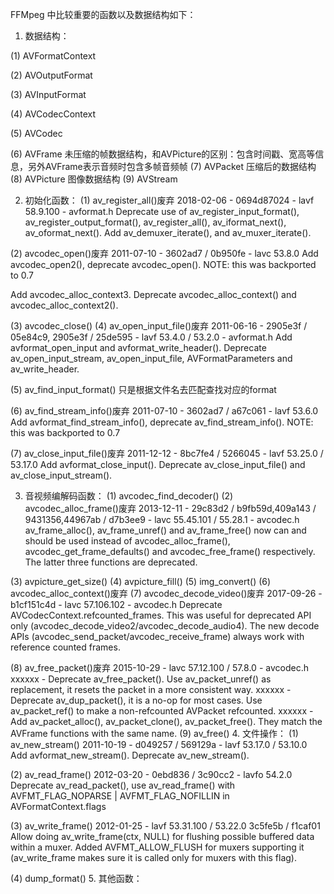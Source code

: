 FFMpeg 中比较重要的函数以及数据结构如下：
1. 数据结构：

(1) AVFormatContext

(2) AVOutputFormat

(3) AVInputFormat

(4) AVCodecContext

(5) AVCodec

(6) AVFrame
未压缩的帧数据结构，和AVPicture的区别：包含时间戳、宽高等信息，另外AVFrame表示音频时包含多帧音频帧
(7) AVPacket
压缩后的数据结构
(8) AVPicture
图像数据结构
(9) AVStream

2. 初始化函数：
(1) av_register_all()废弃
2018-02-06 - 0694d87024 - lavf 58.9.100 - avformat.h
  Deprecate use of av_register_input_format(), av_register_output_format(),
  av_register_all(), av_iformat_next(), av_oformat_next().
  Add av_demuxer_iterate(), and av_muxer_iterate().

(2) avcodec_open()废弃
2011-07-10 - 3602ad7 / 0b950fe - lavc 53.8.0
  Add avcodec_open2(), deprecate avcodec_open().
  NOTE: this was backported to 0.7

  Add avcodec_alloc_context3. Deprecate avcodec_alloc_context() and
  avcodec_alloc_context2().
  
(3) avcodec_close()
(4) av_open_input_file()废弃
2011-06-16 - 2905e3f / 05e84c9, 2905e3f / 25de595 - lavf 53.4.0 / 53.2.0 - avformat.h
  Add avformat_open_input and avformat_write_header().
  Deprecate av_open_input_stream, av_open_input_file,
  AVFormatParameters and av_write_header.
  
(5) av_find_input_format()
只是根据文件名去匹配查找对应的format

(6) av_find_stream_info()废弃
2011-07-10 - 3602ad7 / a67c061 - lavf 53.6.0
  Add avformat_find_stream_info(), deprecate av_find_stream_info().
  NOTE: this was backported to 0.7
  
(7) av_close_input_file()废弃
2011-12-12 - 8bc7fe4 / 5266045 - lavf 53.25.0 / 53.17.0
  Add avformat_close_input().
  Deprecate av_close_input_file() and av_close_input_stream().
  
3. 音视频编解码函数：
(1) avcodec_find_decoder()
(2) avcodec_alloc_frame()废弃
2013-12-11 - 29c83d2 / b9fb59d,409a143 / 9431356,44967ab / d7b3ee9 - lavc 55.45.101 / 55.28.1 - avcodec.h
  av_frame_alloc(), av_frame_unref() and av_frame_free() now can and should be
  used instead of avcodec_alloc_frame(), avcodec_get_frame_defaults() and
  avcodec_free_frame() respectively. The latter three functions are deprecated.
  
(3) avpicture_get_size()
(4) avpicture_fill()
(5) img_convert()
(6) avcodec_alloc_context()废弃
(7) avcodec_decode_video()废弃
2017-09-26 - b1cf151c4d - lavc 57.106.102 - avcodec.h
  Deprecate AVCodecContext.refcounted_frames. This was useful for deprecated
  API only (avcodec_decode_video2/avcodec_decode_audio4). The new decode APIs
  (avcodec_send_packet/avcodec_receive_frame) always work with reference
  counted frames.
  
(8) av_free_packet()废弃
2015-10-29 - lavc 57.12.100 / 57.8.0 - avcodec.h
  xxxxxx - Deprecate av_free_packet(). Use av_packet_unref() as replacement,
           it resets the packet in a more consistent way.
  xxxxxx - Deprecate av_dup_packet(), it is a no-op for most cases.
           Use av_packet_ref() to make a non-refcounted AVPacket refcounted.
  xxxxxx - Add av_packet_alloc(), av_packet_clone(), av_packet_free().
           They match the AVFrame functions with the same name.
(9) av_free()
4. 文件操作：
(1) av_new_stream()
2011-10-19 - d049257 / 569129a - lavf 53.17.0 / 53.10.0
  Add avformat_new_stream(). Deprecate av_new_stream().
  
(2) av_read_frame()
2012-03-20 - 0ebd836 / 3c90cc2 - lavfo 54.2.0
  Deprecate av_read_packet(), use av_read_frame() with
  AVFMT_FLAG_NOPARSE | AVFMT_FLAG_NOFILLIN in AVFormatContext.flags
  
(3) av_write_frame()
2012-01-25 - lavf 53.31.100 / 53.22.0
  3c5fe5b / f1caf01 Allow doing av_write_frame(ctx, NULL) for flushing possible
          buffered data within a muxer. Added AVFMT_ALLOW_FLUSH for
          muxers supporting it (av_write_frame makes sure it is called
          only for muxers with this flag).
          
(4) dump_format()
5. 其他函数：
